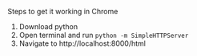 Steps to get it working in Chrome
1. Download python
2. Open terminal and run `python -m SimpleHTTPServer`
3. Navigate to http://localhost:8000/html
